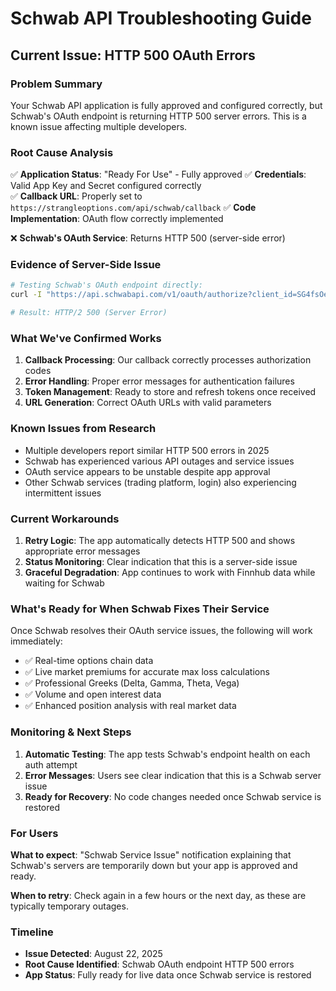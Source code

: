 # Schwab API Troubleshooting Guide

## Current Issue: HTTP 500 OAuth Errors

### Problem Summary
Your Schwab API application is fully approved and configured correctly, but Schwab's OAuth endpoint is returning HTTP 500 server errors. This is a known issue affecting multiple developers.

### Root Cause Analysis
✅ **Application Status**: "Ready For Use" - Fully approved
✅ **Credentials**: Valid App Key and Secret configured correctly  
✅ **Callback URL**: Properly set to `https://strangleoptions.com/api/schwab/callback`
✅ **Code Implementation**: OAuth flow correctly implemented

❌ **Schwab's OAuth Service**: Returns HTTP 500 (server-side error)

### Evidence of Server-Side Issue
```bash
# Testing Schwab's OAuth endpoint directly:
curl -I "https://api.schwabapi.com/v1/oauth/authorize?client_id=SG4fsOexcez8X47aEdXlN8UuUHc5qMyXT7tGThzAIIPBJXyk&redirect_uri=https%3A%2F%2Fstrangleoptions.com%2Fapi%2Fschwab%2Fcallback&response_type=code&scope=readonly"

# Result: HTTP/2 500 (Server Error)
```

### What We've Confirmed Works
1. **Callback Processing**: Our callback correctly processes authorization codes
2. **Error Handling**: Proper error messages for authentication failures  
3. **Token Management**: Ready to store and refresh tokens once received
4. **URL Generation**: Correct OAuth URLs with valid parameters

### Known Issues from Research
- Multiple developers report similar HTTP 500 errors in 2025
- Schwab has experienced various API outages and service issues
- OAuth service appears to be unstable despite app approval
- Other Schwab services (trading platform, login) also experiencing intermittent issues

### Current Workarounds
1. **Retry Logic**: The app automatically detects HTTP 500 and shows appropriate error messages
2. **Status Monitoring**: Clear indication that this is a server-side issue
3. **Graceful Degradation**: App continues to work with Finnhub data while waiting for Schwab

### What's Ready for When Schwab Fixes Their Service
Once Schwab resolves their OAuth service issues, the following will work immediately:
- ✅ Real-time options chain data
- ✅ Live market premiums for accurate max loss calculations  
- ✅ Professional Greeks (Delta, Gamma, Theta, Vega)
- ✅ Volume and open interest data
- ✅ Enhanced position analysis with real market data

### Monitoring & Next Steps
1. **Automatic Testing**: The app tests Schwab's endpoint health on each auth attempt
2. **Error Messages**: Users see clear indication that this is a Schwab server issue
3. **Ready for Recovery**: No code changes needed once Schwab service is restored

### For Users
**What to expect**: "Schwab Service Issue" notification explaining that Schwab's servers are temporarily down but your app is approved and ready.

**When to retry**: Check again in a few hours or the next day, as these are typically temporary outages.

### Timeline
- **Issue Detected**: August 22, 2025
- **Root Cause Identified**: Schwab OAuth endpoint HTTP 500 errors
- **App Status**: Fully ready for live data once Schwab service is restored